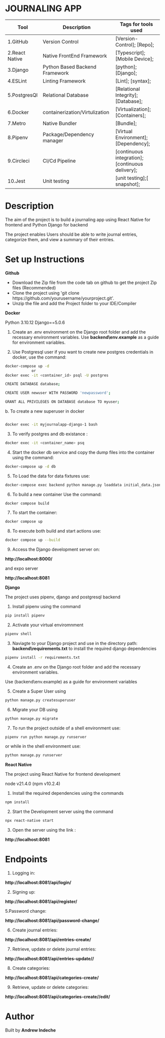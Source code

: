 # JOURNALING APP

|Tool                | Description                    | Tags for tools used                                                                                               |
| ------------------- | ------------------------------ | ---------------------------------------------------------------------------------------------------- |
| 1.GitHub| Version Control| [Version-Control]; [Repo];|
| 2.React Native| Native FrontEnd Framework| [Typescript]; [Mobile Device];|
| 3.Django |  Python Based Backend Framework| [python]; [Django];|
| 4.ESLint| Linting Framework| [Lint]; [syntax];|
| 5.PostgresQl | Relational Database| [Relational Integrity]; [Database];|
| 6.Docker | containerization/Virtulization| [Virtualization]; [Containers];|
| 7.Metro | Native Bundler| [Bundle];|
| 8.Pipenv | Package/Dependency manager| [Virtual Environment];[Dependency];|
| 9.Circleci | CI/Cd Pipeline| [continuous integration];[continuous delivery];|
| 10.Jest | Unit testing| [unit testing];[ snapshot];|

## <h1> Description</h1>
<p>The aim of the project is to build a journaling app using React Native for frontend and Python Django for backend </p>
<p>The project enables Users should be able to write journal entries, categorize them, and view a summary of their entries.</p>

## <h1> Set up Instructions</h1>
<p><b>Github</b></p>
<ul>
<li> Download the Zip file from the code tab on github to get the project Zip files (Recommended)</li>
<li> Clone the project using 'git clone https://github.com/yourusername/yourproject.git'.</li>
<li> Unzip the file and add the Project folder to your IDE/Compiler</li>
</ul>

<p><b>Docker</b></p>
Python 3.10.12 Django==5.0.6

1. Create an .env environment on the Django root folder and add the recessary environment variables. 
Use <b>backend\env.example</b> as a guide for environment variables.

2. Use Postgresql user if you want to create new postgres credentials in docker, use the command: 

```bash
docker-compose up -d 
            or
docker exec -it <container_id> psql -U postgres

CREATE DATABASE database;

CREATE USER newuser WITH PASSWORD 'newpassword';

GRANT ALL PRIVILEGES ON DATABASE database TO myuser;

```
b. To create a new superuser in docker

```bash

docker exec -it myjournalapp-django-1 bash

```


3. To verify postgres and db existance :

```bash
docker exec -it <container_name> psq
```

4. Start the docker db service and copy the dump files into the container using the command:

```bash
docker-compose up -d db
```

 5. To Load the data for data fixtures use:

```bash
docker-compose exec backend python manage.py loaddata initial_data.json
```

6. To build a new container Use the command:

```bash
docker compose build
```

7. To start the container:

```bash
docker compose up
``` 

8. To execute both build and start actions use:

```bash
docker compose up --build
``` 

9. Access the Django development server on:

<b>http://localhost:8000/</b> 

and expo server 

<b>http://localhost:8081</b></li>


<p><b>Django</b></p>


<p>The project uses pipenv, django and postgresql backend</p>

1. Install pipenv using the command 

```bash
pip install pipenv
```

2. Activate your virtual enviromnment

```bash
pipenv shell 
```

3. Naviagte to your Django project and use  in  the directory path: <b>backend\requirements.txt</b> to install the required django dependencies 

```bash
pipenv install -r requirements.txt
```

4. Create an .env on the Django root folder and add the recessary environment variables. 

Use (backend\env.example) as a guide for environment variables </li>

5. Create a Super User using 

```bash
python manage.py createsuperuser
```

6. Migrate your DB using 

```bash
python manage.py migrate
```

7. To run the project outside of a shell environment use: 

```bash
pipenv run python manage.py runserver
```

 or while in the shell environment use:

```bash
python manage.py runserver
```

<p><b>React Native</b></p>
<p>The project using React Native for frontend development</p>

node v21.4.0 (npm v10.2.4)

1. Install the required dependencies using the commands 

```bash
npm install
```

2. Start the Development server using the command 


```bash
npx react-native start
```

3. Open the server using the link : 

<b>http://localhost:8081</b>

## <h1> Endpoints</h1>

1. Logging in:
<p><b>http://localhost:8081/api/login/</b></p>

2. Signing up:

<p><b>http://localhost:8081/api/register/</b></p>

5.Password change:

<p><b>http://localhost:8081/api/password-change/</b></p>

6. Create journal entries:

<p><b>http://localhost:8081/api/entries-create/</b></p>

7. Retrieve, update or delete journal entries:

<p><b>http://localhost:8081/api/entries-update/<int:pk>/</b></p>

8. Create categories:

<p><b>http://localhost:8081/api/categories-create/</b></p>

9. Retrieve, update or delete categories:

<p><b>http://localhost:8081/api/categories-create/<int:pk>/edit/</b></p>

## <h1> Author </h1>
Built by <b>Andrew Indeche</b>